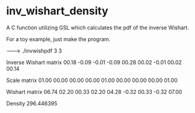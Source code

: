inv_wishart_density
===================

A C function utilizing GSL which calculates the pdf of the inverse Wishart.

For a toy example, just make the program.  

---> ./invwishpdf 3 3 

Inverse Wishart matrix
00.18 -0.09 -0.01 
-0.09 00.28 00.02 
-0.01 00.02 00.14 

Scale matrix
01.00 00.00 00.00 
00.00 01.00 00.00 
00.00 00.00 01.00 

Wishart matrix
06.74 02.20 00.33 
02.20 04.28 -0.32 
00.33 -0.32 07.00 

Density
296.446395
